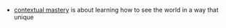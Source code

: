 - [contextual mastery](<contextual mastery.md>) is about learning how to see the world in a way that unique
